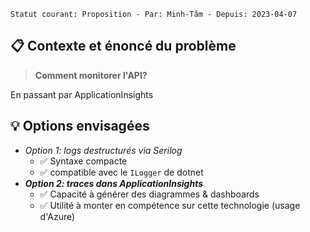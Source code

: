```text
Statut courant: Proposition - Par: Minh-Tâm - Depuis: 2023-04-07
```

## 📋 Contexte et énoncé du problème
> **Comment monitorer l'API?**

En passant par ApplicationInsights

## 💡 Options envisagées
* _Option 1: logs destructurés via Serilog_
  * ✅ Syntaxe compacte
  * ✅ compatible avec le `ILogger` de dotnet
* **_Option 2: traces dans ApplicationInsights_**
  * ✅ Capacité à générer des diagrammes & dashboards
  * ✅ Utilité à monter en compétence sur cette technologie (usage d'Azure)
